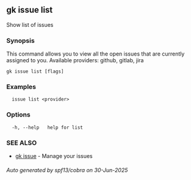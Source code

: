 ## gk issue list

Show list of issues

### Synopsis


  This command allows you to view all the open issues that are currently assigned to you. Available providers: github, gitlab, jira


```
gk issue list [flags]
```

### Examples

```
  issue list <provider>
```

### Options

```
  -h, --help   help for list
```

### SEE ALSO

* [gk issue](gk_issue.md)	 - Manage your issues

###### Auto generated by spf13/cobra on 30-Jun-2025
